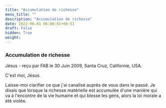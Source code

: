 ```yaml
---
title: "Accumulation de richesse"
menu_title: ""
description: "Accumulation de richesse"
date: 2022-06-01 06:00:01+00:51
draft: False
hidden: True
weight:
---
```

### Accumulation de richesse

Jésus - reçu par FAB le 30 Juin 2009, Santa Cruz, Californie, USA.

C'est moi, Jésus.

Laisse-moi clarifier ce que j'ai canalisé auprès de vous dans le passé. Je disais que lorsque la richesse matérielle est accumulée d'une manière qui va à l'encontre de la vie humaine et qui blesse les gens, alors la loi morale a été violée.